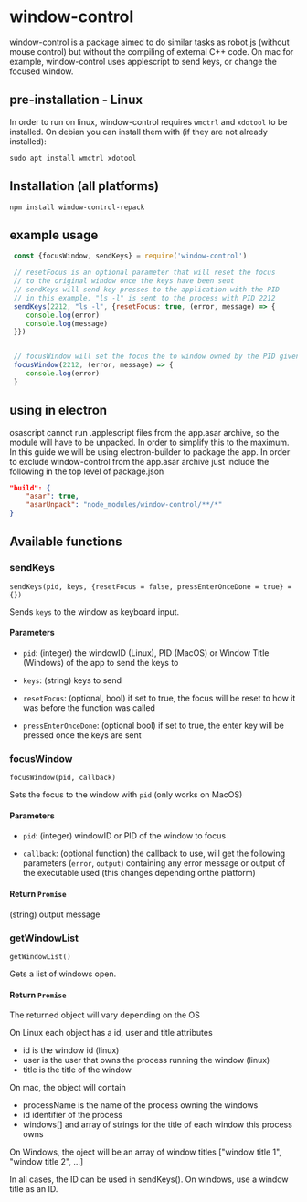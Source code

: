 # window-control

window-control is a package aimed to do similar tasks as robot.js (without mouse control) but without the compiling of external C++ code.
On mac for example, window-control uses applescript to send keys, or change the focused window.

## pre-installation - Linux

In order to run on linux, window-control requires ```wmctrl``` and ```xdotool``` to be installed. On debian you can install them with (if they are not already installed):

```
sudo apt install wmctrl xdotool
```

## Installation (all platforms)

```
npm install window-control-repack
```

## example usage

```javascript
 const {focusWindow, sendKeys} = require('window-control')

 // resetFocus is an optional parameter that will reset the focus 
 // to the original window once the keys have been sent
 // sendKeys will send key presses to the application with the PID
 // in this example, "ls -l" is sent to the process with PID 2212
 sendKeys(2212, "ls -l", {resetFocus: true, (error, message) => {
    console.log(error)
    console.log(message)
 }})


 // focusWindow will set the focus the to window owned by the PID given (in this case 2212)
 focusWindow(2212, (error, message) => {
    console.log(error)
 }
 ```

## using in electron

osascript cannot run .applescript files from the app.asar archive, so the module will have to be unpacked. 
In order to simplify this to the maximum. In this guide we will be using electron-builder to package the app.
In order to exclude window-control from the app.asar archive just include the following in the top level of package.json

```JSON
"build": {
    "asar": true,
    "asarUnpack": "node_modules/window-control/**/*"
}
 ```

## Available functions

### sendKeys

```sendKeys(pid, keys, {resetFocus = false, pressEnterOnceDone = true} = {})```

Sends ```keys``` to the window as keyboard input.

#### Parameters

- ```pid```: (integer) the windowID (Linux), PID (MacOS) or Window Title (Windows) of the app to send the keys to 

- ```keys```: (string) keys to send

- ```resetFocus```: (optional, bool) if set to true, the focus will be reset to how it was before the function was called

- ```pressEnterOnceDone```: (optional bool) if set to true, the enter key will be pressed once the keys are sent

### focusWindow

```focusWindow(pid, callback)```

Sets the focus to the window with ```pid``` (only works on MacOS)

#### Parameters

- ```pid```: (integer) windowID or PID of the window to focus

- ```callback```: (optional function) the callback to use, will get the following parameters (```error```, ```output```) containing any error message or output of the executable used (this changes depending onthe platform)

#### Return ```Promise```

(string) output message

### getWindowList

```getWindowList()```

Gets a list of windows open.

#### Return ```Promise```

The returned object will vary depending on the OS

On Linux each object has a id, user and title attributes

- id is the window id (linux)
- user is the user that owns the process running the window (linux)
- title is the title of the window

On mac, the object will contain

- processName is the name of the process owning the windows
- id identifier of the process
- windows[] and array of strings for the title of each window this process owns

On Windows, the oject will be an array of window titles
["window title 1", "window title 2", ...]

In all cases, the ID can be used in sendKeys(). On windows, use a window title as an ID.
